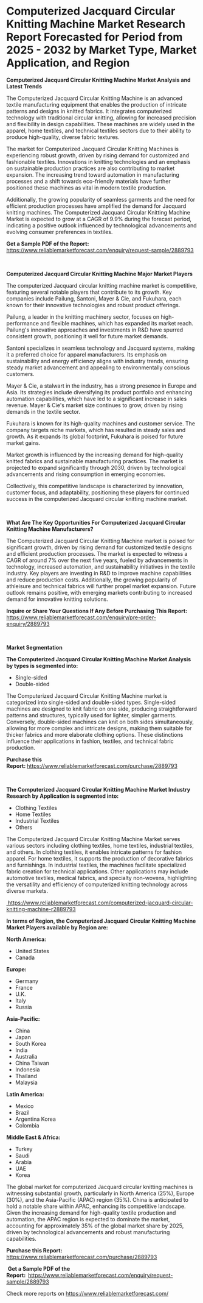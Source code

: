 <p><h1>Computerized Jacquard Circular Knitting Machine Market Research Report Forecasted for Period from 2025 -  2032 by Market Type, Market Application, and Region</h1></p><p><strong>Computerized Jacquard Circular Knitting Machine Market Analysis and Latest Trends</strong></p>
<p><p>The Computerized Jacquard Circular Knitting Machine is an advanced textile manufacturing equipment that enables the production of intricate patterns and designs in knitted fabrics. It integrates computerized technology with traditional circular knitting, allowing for increased precision and flexibility in design capabilities. These machines are widely used in the apparel, home textiles, and technical textiles sectors due to their ability to produce high-quality, diverse fabric textures.</p><p>The market for Computerized Jacquard Circular Knitting Machines is experiencing robust growth, driven by rising demand for customized and fashionable textiles. Innovations in knitting technologies and an emphasis on sustainable production practices are also contributing to market expansion. The increasing trend toward automation in manufacturing processes and a shift towards eco-friendly materials have further positioned these machines as vital in modern textile production.</p><p>Additionally, the growing popularity of seamless garments and the need for efficient production processes have amplified the demand for Jacquard knitting machines. The Computerized Jacquard Circular Knitting Machine Market is expected to grow at a CAGR of 9.9% during the forecast period, indicating a positive outlook influenced by technological advancements and evolving consumer preferences in textiles.</p></p>
<p><strong>Get a Sample PDF of the Report:&nbsp;</strong> <a href="https://www.reliablemarketforecast.com/enquiry/request-sample/2889793?utm_campaign=3499&utm_medium=2&utm_source=Github&utm_content=ia&utm_term=14032025&utm_id=computerized-jacquard-circular-knitting-machine">https://www.reliablemarketforecast.com/enquiry/request-sample/2889793</a></p>
<p>&nbsp;</p>
<p><strong>Computerized Jacquard Circular Knitting Machine Major Market Players</strong></p>
<p><p>The computerized Jacquard circular knitting machine market is competitive, featuring several notable players that contribute to its growth. Key companies include Pailung, Santoni, Mayer & Cie, and Fukuhara, each known for their innovative technologies and robust product offerings. </p><p>Pailung, a leader in the knitting machinery sector, focuses on high-performance and flexible machines, which has expanded its market reach. Pailung's innovative approaches and investments in R&D have spurred consistent growth, positioning it well for future market demands.</p><p>Santoni specializes in seamless technology and Jacquard systems, making it a preferred choice for apparel manufacturers. Its emphasis on sustainability and energy efficiency aligns with industry trends, ensuring steady market advancement and appealing to environmentally conscious customers.</p><p>Mayer & Cie, a stalwart in the industry, has a strong presence in Europe and Asia. Its strategies include diversifying its product portfolio and enhancing automation capabilities, which have led to a significant increase in sales revenue. Mayer & Cie's market size continues to grow, driven by rising demands in the textile sector.</p><p>Fukuhara is known for its high-quality machines and customer service. The company targets niche markets, which has resulted in steady sales and growth. As it expands its global footprint, Fukuhara is poised for future market gains.</p><p>Market growth is influenced by the increasing demand for high-quality knitted fabrics and sustainable manufacturing practices. The market is projected to expand significantly through 2030, driven by technological advancements and rising consumption in emerging economies.</p><p>Collectively, this competitive landscape is characterized by innovation, customer focus, and adaptability, positioning these players for continued success in the computerized Jacquard circular knitting machine market.</p></p>
<p>&nbsp;</p>
<p><strong>What Are The Key Opportunities For Computerized Jacquard Circular Knitting Machine Manufacturers?</strong></p>
<p><p>The Computerized Jacquard Circular Knitting Machine market is poised for significant growth, driven by rising demand for customized textile designs and efficient production processes. The market is expected to witness a CAGR of around 7% over the next five years, fueled by advancements in technology, increased automation, and sustainability initiatives in the textile industry. Key players are investing in R&D to improve machine capabilities and reduce production costs. Additionally, the growing popularity of athleisure and technical fabrics will further propel market expansion. Future outlook remains positive, with emerging markets contributing to increased demand for innovative knitting solutions.</p></p>
<p><strong>Inquire or Share Your Questions If Any Before Purchasing This Report:</strong> <a href="https://www.reliablemarketforecast.com/enquiry/pre-order-enquiry/2889793?utm_campaign=3499&utm_medium=2&utm_source=Github&utm_content=ia&utm_term=14032025&utm_id=computerized-jacquard-circular-knitting-machine">https://www.reliablemarketforecast.com/enquiry/pre-order-enquiry/2889793</a></p>
<p>&nbsp;</p>
<p><strong>Market Segmentation</strong></p>
<p><strong>The Computerized Jacquard Circular Knitting Machine Market Analysis by types is segmented into:</strong></p>
<p><ul><li>Single-sided</li><li>Double-sided</li></ul></p>
<p><p>The Computerized Jacquard Circular Knitting Machine market is categorized into single-sided and double-sided types. Single-sided machines are designed to knit fabric on one side, producing straightforward patterns and structures, typically used for lighter, simpler garments. Conversely, double-sided machines can knit on both sides simultaneously, allowing for more complex and intricate designs, making them suitable for thicker fabrics and more elaborate clothing options. These distinctions influence their applications in fashion, textiles, and technical fabric production.</p></p>
<p><strong>Purchase this Report:&nbsp;</strong><a href="https://www.reliablemarketforecast.com/purchase/2889793?utm_campaign=3499&utm_medium=2&utm_source=Github&utm_content=ia&utm_term=14032025&utm_id=computerized-jacquard-circular-knitting-machine">https://www.reliablemarketforecast.com/purchase/2889793</a></p>
<p>&nbsp;</p>
<p><strong>The Computerized Jacquard Circular Knitting Machine Market Industry Research by Application is segmented into:</strong></p>
<p><ul><li>Clothing Textiles</li><li>Home Textiles</li><li>Industrial Textiles</li><li>Others</li></ul></p>
<p><p>The Computerized Jacquard Circular Knitting Machine Market serves various sectors including clothing textiles, home textiles, industrial textiles, and others. In clothing textiles, it enables intricate patterns for fashion apparel. For home textiles, it supports the production of decorative fabrics and furnishings. In industrial textiles, the machines facilitate specialized fabric creation for technical applications. Other applications may include automotive textiles, medical fabrics, and specialty non-wovens, highlighting the versatility and efficiency of computerized knitting technology across diverse markets.</p></p>
<p><a href="https://www.reliablemarketforecast.com/computerized-jacquard-circular-knitting-machine-r2889793?utm_campaign=3499&utm_medium=2&utm_source=Github&utm_content=ia&utm_term=14032025&utm_id=computerized-jacquard-circular-knitting-machine">&nbsp;https://www.reliablemarketforecast.com/computerized-jacquard-circular-knitting-machine-r2889793</a></p>
<p><strong>In terms of Region, the Computerized Jacquard Circular Knitting Machine Market Players available by Region are:</strong></p>
<p>
    <p> <strong> North America: </strong>
        <ul>
            <li>United States</li>
            <li>Canada</li>
        </ul>
        </p> 
    <p> <strong> Europe: </strong>
        <ul>
            <li>Germany</li>
            <li>France</li>
            <li>U.K.</li>
            <li>Italy</li>
            <li>Russia</li>
        </ul>
        </p> 
    <p> <strong> Asia-Pacific: </strong>
        <ul>
            <li>China</li>
            <li>Japan</li>
            <li>South Korea</li>
            <li>India</li>
            <li>Australia</li>
            <li>China Taiwan</li>
            <li>Indonesia</li>
            <li>Thailand</li>
            <li>Malaysia</li>
        </ul>
        </p> 
    <p> <strong> Latin America: </strong>
        <ul>
            <li>Mexico</li>
            <li>Brazil</li>
            <li>Argentina Korea</li>
            <li>Colombia</li>
        </ul>
        </p> 
    <p> <strong> Middle East & Africa: </strong>
        <ul>
            <li>Turkey</li>
            <li>Saudi</li>
            <li>Arabia</li>
            <li>UAE</li>
            <li>Korea</li>
        </ul>
    </p>
    </p>
<p><p>The global market for computerized Jacquard circular knitting machines is witnessing substantial growth, particularly in North America (25%), Europe (30%), and the Asia-Pacific (APAC) region (35%). China is anticipated to hold a notable share within APAC, enhancing its competitive landscape. Given the increasing demand for high-quality textile production and automation, the APAC region is expected to dominate the market, accounting for approximately 35% of the global market share by 2025, driven by technological advancements and robust manufacturing capabilities.</p></p>
<p><strong>Purchase this Report: </strong><a href="https://www.reliablemarketforecast.com/purchase/2889793?utm_campaign=3499&utm_medium=2&utm_source=Github&utm_content=ia&utm_term=14032025&utm_id=computerized-jacquard-circular-knitting-machine">https://www.reliablemarketforecast.com/purchase/2889793</a></p>
<p>&nbsp;<strong>Get a Sample PDF of the Report:&nbsp;&nbsp;</strong><a href="https://www.reliablemarketforecast.com/enquiry/request-sample/2889793?utm_campaign=3499&utm_medium=2&utm_source=Github&utm_content=ia&utm_term=14032025&utm_id=computerized-jacquard-circular-knitting-machine">https://www.reliablemarketforecast.com/enquiry/request-sample/2889793</a></p>
<p><strong></strong></p>
<p>Check more reports on <a href="https://www.reliablemarketforecast.com/?utm_campaign=3499&utm_medium=2&utm_source=Github&utm_content=ia&utm_term=14032025&utm_id=computerized-jacquard-circular-knitting-machine">https://www.reliablemarketforecast.com/</a></p>
